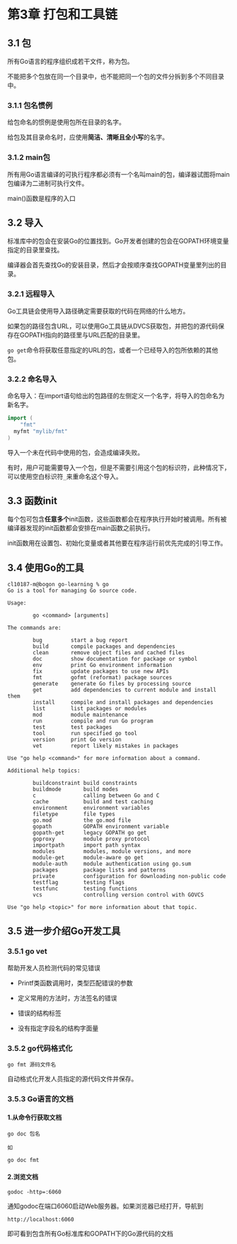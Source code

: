 # 第3章 打包和工具链

## 3.1 包

所有Go语言的程序组织成若干文件，称为包。

不能把多个包放在同一个目录中，也不能把同一个包的文件分拆到多个不同目录中。

### 3.1.1 包名惯例

给包命名的惯例是使用包所在目录的名字。

给包及其目录命名时，应使用**简洁、清晰且全小写**的名字。

### 3.1.2 main包

所有用Go语言编译的可执行程序都必须有一个名叫main的包，编译器试图将main包编译为二进制可执行文件。

main()函数是程序的入口

## 3.2 导入

标准库中的包会在安装Go的位置找到。Go开发者创建的包会在GOPATH环境变量指定的目录里查找。

编译器会首先查找Go的安装目录，然后才会按顺序查找GOPATH变量里列出的目录。

### 3.2.1 远程导入

Go工具链会使用导入路径确定需要获取的代码在网络的什么地方。

如果包的路径包含URL，可以使用Go工具链从DVCS获取包，并把包的源代码保存在GOPATH指向的路径里与URL匹配的目录里。

`go get`命令将获取任意指定的URL的包，或者一个已经导入的包所依赖的其他包。

### 3.2.2 命名导入

命名导入：在import语句给出的包路径的左侧定义一个名字，将导入的包命名为新名字。

```go
import (
	"fmt"
  myfmt "mylib/fmt"
)
```

导入一个未在代码中使用的包，会造成编译失败。

有时，用户可能需要导入一个包，但是不需要引用这个包的标识符，此种情况下，可以使用空白标识符`_`来重命名这个导入。

## 3.3 函数init

每个包可包含**任意多个**init函数，这些函数都会在程序执行开始时被调用。所有被编译器发现的init函数都会安排在main函数之前执行。

init函数用在设置包、初始化变量或者其他要在程序运行前优先完成的引导工作。

## 3.4 使用Go的工具

```shell
cl10187-m@bogon go-learning % go
Go is a tool for managing Go source code.

Usage:

        go <command> [arguments]

The commands are:

        bug         start a bug report
        build       compile packages and dependencies
        clean       remove object files and cached files
        doc         show documentation for package or symbol
        env         print Go environment information
        fix         update packages to use new APIs
        fmt         gofmt (reformat) package sources
        generate    generate Go files by processing source
        get         add dependencies to current module and install them
        install     compile and install packages and dependencies
        list        list packages or modules
        mod         module maintenance
        run         compile and run Go program
        test        test packages
        tool        run specified go tool
        version     print Go version
        vet         report likely mistakes in packages

Use "go help <command>" for more information about a command.

Additional help topics:

        buildconstraint build constraints
        buildmode       build modes
        c               calling between Go and C
        cache           build and test caching
        environment     environment variables
        filetype        file types
        go.mod          the go.mod file
        gopath          GOPATH environment variable
        gopath-get      legacy GOPATH go get
        goproxy         module proxy protocol
        importpath      import path syntax
        modules         modules, module versions, and more
        module-get      module-aware go get
        module-auth     module authentication using go.sum
        packages        package lists and patterns
        private         configuration for downloading non-public code
        testflag        testing flags
        testfunc        testing functions
        vcs             controlling version control with GOVCS

Use "go help <topic>" for more information about that topic.

```



## 3.5 进一步介绍Go开发工具

### 3.5.1 go vet

帮助开发人员检测代码的常见错误

* Printf类函数调用时，类型匹配错误的参数

* 定义常用的方法时，方法签名的错误

* 错误的结构标签

* 没有指定字段名的结构字面量

### 3.5.2 go代码格式化

```
go fmt 源码文件名
```

自动格式化开发人员指定的源代码文件并保存。

### 3.5.3 Go语言的文档

#### 1.从命令行获取文档

```
go doc 包名

如

go doc fmt
```

#### 2.浏览文档

```
godoc -http=:6060
```

通知godoc在端口6060启动Web服务器。如果浏览器已经打开，导航到

```
http://localhost:6060
```

即可看到包含所有Go标准库和GOPATH下的Go源代码的文档